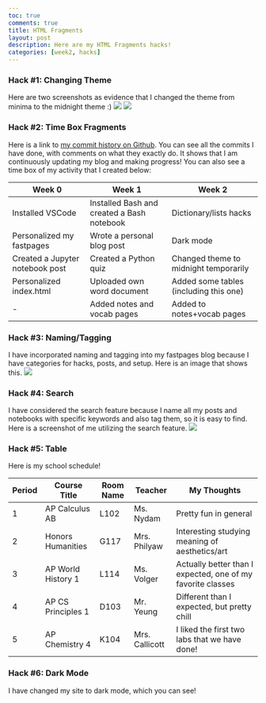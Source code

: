 ```yaml
---
toc: true
comments: true
title: HTML Fragments
layout: post
description: Here are my HTML Fragments hacks!
categories: [week2, hacks]
---
```



### Hack #1: Changing Theme
Here are two screenshots as evidence that I changed the theme from minima to the midnight theme :)
<img src="{{site.baseurl}}/images/midnight1.jpg">
<img src="{{site.baseurl}}/images/midnight2.jpg">

### Hack #2: Time Box Fragments
Here is a link to [my commit history on Github](https://github.com/sophia926/fastpages/graphs/commit-activity). You can see all the commits I have done, with comments on what they exactly do. It shows that I am continuously updating my blog and making progress!
You can also see a time box of my activity that I created below:
<table>
<thead>
  <tr>
    <th>Week 0</th>
    <th>Week 1</th>
    <th>Week 2</th>
  </tr>
</thead>
<tbody>
  <tr>
    <td>Installed VSCode</td>
    <td>Installed Bash and created a Bash notebook</td>
    <td>Dictionary/lists hacks</td>
  </tr>
  <tr>
    <td>Personalized my fastpages</td>
    <td>Wrote a personal blog post</td>
    <td>Dark mode</td>
  </tr>
  <tr>
    <td>Created a Jupyter notebook post</td>
    <td>Created a Python quiz</td>
    <td>Changed theme to midnight temporarily</td>
  </tr>
  <tr>
    <td>Personalized index.html</td>
    <td>Uploaded own word document</td>
    <td>Added some tables (including this one)</td>
  </tr>
  <tr>
    <td>-</td>
    <td>Added notes and vocab pages</td>
    <td>Added to notes+vocab pages</td>
  </tr>
</tbody>
</table>

### Hack #3: Naming/Tagging
I have incorporated naming and tagging into my fastpages blog because I have categories for hacks, posts, and setup. Here is an image that shows this.
<img src="{{site.baseurl}}/images/tags.jpg">

### Hack #4: Search
I have considered the search feature because I name all my posts and notebooks with specific keywords and also tag them, so it is easy to find. Here is a screenshot of me utilizing the search feature.
<img src="{{site.baseurl}}/images/search.jpg">

### Hack #5: Table
Here is my school schedule!
<table>
<thead>
  <tr>
    <th>Period</th>
    <th>Course Title</th>
    <th>Room Name</th>
    <th>Teacher</th>
    <th>My Thoughts</th>
  </tr>
</thead>
<tbody>
  <tr>
    <td>1</td>
    <td>AP Calculus AB</td>
    <td>L102</td>
    <td>Ms. Nydam</td>
    <td>Pretty fun in general</td>
  </tr>
  <tr>
    <td>2</td>
    <td>Honors Humanities</td>
    <td>G117</td>
    <td>Mrs. Philyaw</td>
    <td>Interesting studying meaning of aesthetics/art</td>
  </tr>
  <tr>
    <td>3</td>
    <td>AP World History 1</td>
    <td>L114</td>
    <td>Ms. Volger</td>
    <td>Actually better than I expected, one of my favorite classes</td>
  </tr>
  <tr>
    <td>4</td>
    <td>AP CS Principles 1</td>
    <td>D103</td>
    <td>Mr. Yeung</td>
    <td>Different than I expected, but pretty chill</td>
  </tr>
  <tr>
    <td>5</td>
    <td>AP Chemistry 4</td>
    <td>K104</td>
    <td>Mrs. Callicott</td>
    <td>I liked the first two labs that we have done!</td>
  </tr>
</tbody>
</table>

### Hack #6: Dark Mode
I have changed my site to dark mode, which you can see!
